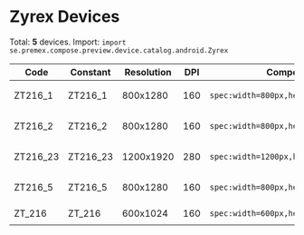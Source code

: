 # Zyrex Devices

Total: **5** devices. Import: `import se.premex.compose.preview.device.catalog.android.Zyrex`

| Code | Constant | Resolution | DPI | Compose Spec | Preview Usage |
|------|----------|------------|-----|-------------|---------------|
| ZT216_1 | ZT216_1 | 800x1280 | 160 | `spec:width=800px,height=1280px,dpi=160` | `@Preview(device = Zyrex.ZT216_1)` |
| ZT216_2 | ZT216_2 | 800x1280 | 160 | `spec:width=800px,height=1280px,dpi=160` | `@Preview(device = Zyrex.ZT216_2)` |
| ZT216_23 | ZT216_23 | 1200x1920 | 280 | `spec:width=1200px,height=1920px,dpi=280` | `@Preview(device = Zyrex.ZT216_23)` |
| ZT216_5 | ZT216_5 | 800x1280 | 160 | `spec:width=800px,height=1280px,dpi=160` | `@Preview(device = Zyrex.ZT216_5)` |
| ZT_216 | ZT_216 | 600x1024 | 160 | `spec:width=600px,height=1024px,dpi=160` | `@Preview(device = Zyrex.ZT_216)` |

<!-- Generated automatically. Do not edit manually. -->
